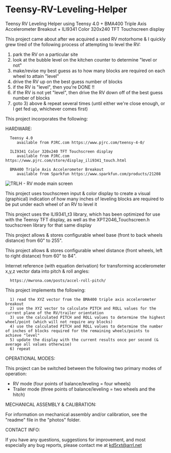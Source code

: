 # Teensy-RV-Leveling-Helper
Teensy RV Leveling Helper using Teensy 4.0 + BMA400 Triple Axis Accelerometer Breakout + ILI9341 Color 320x240 TFT Touchscreen display


This project came about after we acquired a used RV motorhome & I quickly grew tired of the following process of attempting to level the RV:
   1) park the RV on a particular site
   2) look at the bubble level on the kitchen counter to determine "level or not"
   3) make/revise my best guess as to how many blocks are required on each wheel to attain "level"
   4) drive the RV up on the best guess number of blocks
   5) if the RV is "level", then you're DONE !!
   6) if the RV is not yet "level", then drive the RV down off of the best guess number of blocks
   7) goto 3) above & repeat several times (until either we're close enough, or I get fed up, whichever comes first)

This project incorporates the following:

   HARDWARE:

      Teensy 4.0
         available from PJRC.com https://www.pjrc.com/teensy-4-0/

      ILI9341 Color 320x240 TFT Touchscreen display
         available from PJRC.com https://www.pjrc.com/store/display_ili9341_touch.html

      BMA400 Triple Axis Accelerometer Breakout
         available from Sparkfun https://www.sparkfun.com/products/21208

![TRLH - RV mode main screen](https://github.com/mjculross/Teensy-RV-Leveling-Helper/assets/4277910/6b16b0c0-ed02-4666-bd05-db4aa8ab182b)

   This project uses touchscreen input & color display to create a visual (graphical) indication of how many inches of leveling blocks are required to be put under each wheel of an RV to level it
  
   This project uses the ILI9341_t3 library, which has been optimized for use with the Teensy TFT display, as well as the XPT2046_Touchscreen.h touchscreen library for that same display


   This project allows & stores configurable wheel base (front to back wheels distance) from 60" to 255".

   This project allows & stores configurable wheel distance (front wheels, left to right distance) from 60" to 84".


   Internet reference (with equation derivation) for transforming accelerometer x,y,z vector data into pitch & roll angles:

      https://mwrona.com/posts/accel-roll-pitch/

   This project implements the following:

      1) read the XYZ vector from the BMA400 triple axis accelerometer breakout
      2) use the XYZ vector to calculate PITCH and ROLL values for the current plane of the RV/trailer orientation
      3) use the calculated PITCH and ROLL values to determine the highest wheel/point (which will not require any blocks)
      4) use the calculated PITCH and ROLL values to determine the number of inches of blocks required for the remaining wheels/points to achieve "level"
      5) update the display with the current results once per second (& average all values otherwise)
      6) repeat

OPERATIONAL MODES:

   This project can be switched between the following two primary modes of operation:
   - RV mode (four points of balance/leveling = four wheels)
   - Trailer mode (three points of balance/leveling = two wheels and the hitch)


MECHANICAL ASSEMBLY & CALIBRATION:

   For information on mechanical assembly and/or calibration, see the "readme" file in the "photos" folder.


CONTACT INFO:

If you have any questions, suggestions for improvement, and most especially any bug reports, please contact me at kd5rxt@arrl.net
